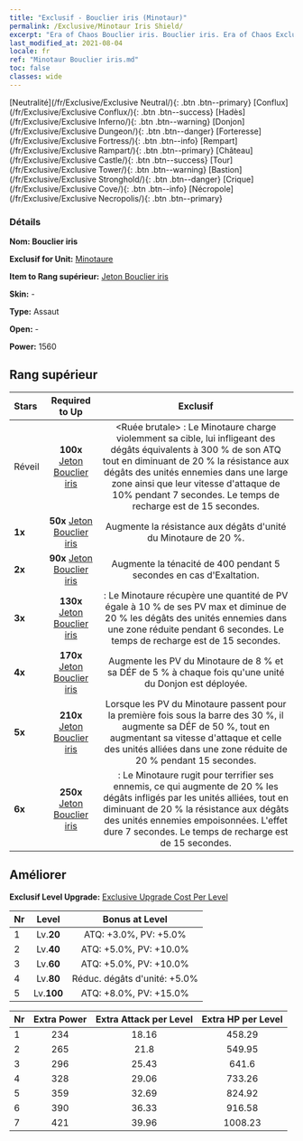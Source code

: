 ```yaml
---
title: "Exclusif - Bouclier iris (Minotaur)"
permalink: /Exclusive/Minotaur Iris Shield/
excerpt: "Era of Chaos Bouclier iris. Bouclier iris. Era of Chaos Exclusif Bouclier iris. Minotaure Exclusif."
last_modified_at: 2021-08-04
locale: fr
ref: "Minotaur Bouclier iris.md"
toc: false
classes: wide
---
```

 [Neutralité](/fr/Exclusive/Exclusive Neutral/){: .btn .btn--primary} [Conflux](/fr/Exclusive/Exclusive Conflux/){: .btn .btn--success} [Hadès](/fr/Exclusive/Exclusive Inferno/){: .btn .btn--warning} [Donjon](/fr/Exclusive/Exclusive Dungeon/){: .btn .btn--danger} [Forteresse](/fr/Exclusive/Exclusive Fortress/){: .btn .btn--info} [Rempart](/fr/Exclusive/Exclusive Rampart/){: .btn .btn--primary} [Château](/fr/Exclusive/Exclusive Castle/){: .btn .btn--success} [Tour](/fr/Exclusive/Exclusive Tower/){: .btn .btn--warning} [Bastion](/fr/Exclusive/Exclusive Stronghold/){: .btn .btn--danger} [Crique](/fr/Exclusive/Exclusive Cove/){: .btn .btn--info} [Nécropole](/fr/Exclusive/Exclusive Necropolis/){: .btn .btn--primary} 

### Détails
 **Nom: Bouclier iris** 

 **Exclusif for Unit:** [Minotaure](/fr/units/Minotaur/) 

 **Item to Rang supérieur:** [Jeton Bouclier iris](/ItemsFR/con_913/)

 **Skin:** -

 **Type:** Assaut

 **Open:** -

 **Power:** 1560

## Rang supérieur

  |     Stars    |  Required to Up | Exclusif |
  |:-------------|:---------------:|:---------------:|
  |  Réveil  | **100x** [Jeton Bouclier iris](/ItemsFR/con_913/) | <Ruée brutale> : Le Minotaure charge violemment sa cible, lui infligeant des dégâts équivalents à 300 % de son ATQ tout en diminuant de 20 % la résistance aux dégâts des unités ennemies dans une large zone ainsi que leur vitesse d'attaque de 10% pendant 7 secondes. Le temps de recharge est de 15 secondes. |
  | **1x** <i class="fas fa-star"/> | **50x** [Jeton Bouclier iris](/ItemsFR/con_913/) | Augmente la résistance aux dégâts d'unité du Minotaure de 20 %. |
  | **2x** <i class="fas fa-star"/> | **90x** [Jeton Bouclier iris](/ItemsFR/con_913/) | Augmente la ténacité de 400 pendant 5 secondes en cas d'Exaltation. |
  | **3x** <i class="fas fa-star"/> | **130x** [Jeton Bouclier iris](/ItemsFR/con_913/) | <Coup de sang> : Le Minotaure récupère une quantité de PV égale à 10 % de ses PV max et diminue de 20 % les dégâts des unités ennemies dans une zone réduite pendant 6 secondes. Le temps de recharge est de 15 secondes. |
  | **4x** <i class="fas fa-star"/> | **170x** [Jeton Bouclier iris](/ItemsFR/con_913/) | Augmente les PV du Minotaure de 8 % et sa DÉF de 5 % à chaque fois qu'une unité du Donjon est déployée. |
  | **5x** <i class="fas fa-star"/> | **210x** [Jeton Bouclier iris](/ItemsFR/con_913/) | Lorsque les PV du Minotaure passent pour la première fois sous la barre des 30 %, il augmente sa DÉF de 50 %, tout en augmentant sa vitesse d'attaque et celle des unités alliées dans une zone réduite de 20 % pendant 15 secondes. |
  | **6x** <i class="fas fa-star"/> | **250x** [Jeton Bouclier iris](/ItemsFR/con_913/) | <Rugissement> : Le Minotaure rugit pour terrifier ses ennemis, ce qui augmente de 20 % les dégâts infligés par les unités alliées, tout en diminuant de 20 % la résistance aux dégâts des unités ennemies empoisonnées. L'effet dure 7 secondes. Le temps de recharge est de 15 secondes. |


## Améliorer
 **Exclusif Level Upgrade:** [Exclusive Upgrade Cost Per Level](/Exclusive/ExclusiveUpgradeCostPerLevel/)

  |  Nr  |   Level  | Bonus at Level |
  |:-----|:--------:|:--------------:|
  | 1 | Lv.**20** | ATQ: +3.0%, PV: +5.0% |
  | 2 | Lv.**40** | ATQ: +5.0%, PV: +10.0% |
  | 3 | Lv.**60** | ATQ: +5.0%, PV: +10.0% |
  | 4 | Lv.**80** | Réduc. dégâts d'unité: +5.0% |
  | 5 | Lv.**100** | ATQ: +8.0%, PV: +15.0% |


  |  Nr  |  Extra Power | Extra Attack per Level | Extra HP per Level |
  |:-----|:--------:|:--------:|:--------:|
  | 1 | 234 | 18.16 | 458.29 |
  | 2 | 265 | 21.8 | 549.95 |
  | 3 | 296 | 25.43 | 641.6 |
  | 4 | 328 | 29.06 | 733.26 |
  | 5 | 359 | 32.69 | 824.92 |
  | 6 | 390 | 36.33 | 916.58 |
  | 7 | 421 | 39.96 | 1008.23 |


